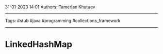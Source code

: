 31-01-2023
14:01
Authors: Tamerlan Khutuev
***
Tags: #stub #java #programming #collections_framework 
***
# LinkedHashMap


